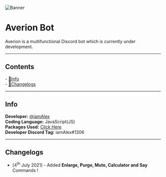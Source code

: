![Banner](https://media.discordapp.net/attachments/862521425931010118/862521493283012628/Bot-Banner.png)
<h1> Averion Bot </h1>
Averion is a multifunctional Discord bot which is currently under development.
<hr>

<h2>Contents</h2>
- <a href = "https://github.com/iamAlex107/Averion-bot#info"> 🍞Info </a><br>
- <a href = "https://github.com/iamAlex107/Averion-bot#changelogs"> 🛑Changelogs </a>

<hr>

<h2>Info</h2>
<p><b>Developer:</b> <a href = "https://github.com/iamAlex107">@iamAlex</a> <br>
  <b>Coding Language:</b> JavaScript(JS) <br>
  <b>Packages Used:</b> <a href = "https://github.com/iamAlex107/Averion-bot/blob/main/package.json">Click Here</a><br>
  <b>Developer Discord Tag:</b> iamAlex#1306 <br>
</p>

<hr>

<h2>Changelogs</h2>
<div>
  <ul>
    <li>[4<sup>th</sup> July 2021] - Added <b>Enlarge, Purge, Mute, Calculator and Say</b> Commands !</li>
  </ul>
</div>
